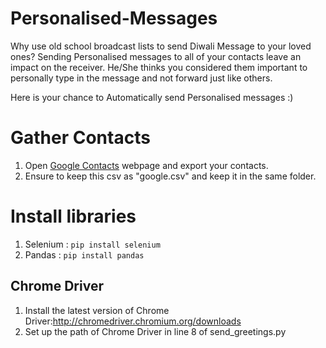 # Personalised-Messages

Why use old school broadcast lists to send Diwali Message to your loved ones? Sending Personalised messages to all of your contacts leave an impact on the receiver. He/She thinks you considered them important to personally type in the message and not forward just like others.

Here is your chance to Automatically send Personalised messages :)

# Gather Contacts

1) Open [Google Contacts](https://contacts.google.com "G contacts") webpage and export your contacts.
2) Ensure to keep this csv as "google.csv" and keep it in the same folder.


# Install libraries


1) Selenium : `pip install selenium `
2) Pandas : `pip install pandas`

## Chrome Driver
1) Install the latest version of Chrome Driver:http://chromedriver.chromium.org/downloads
2) Set up the path of Chrome Driver in line 8 of send_greetings.py
